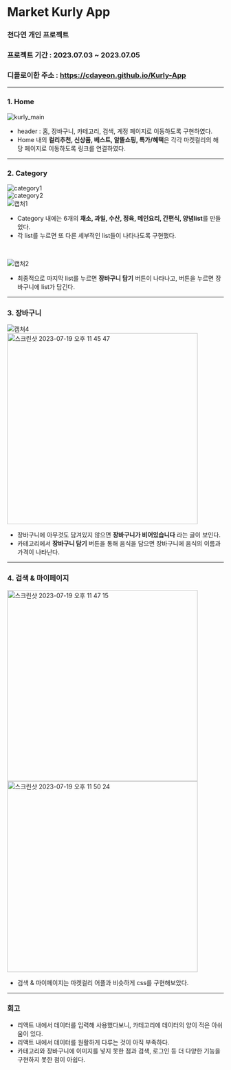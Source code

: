 # Market Kurly App
### 천다연 개인 프로젝트
### 프로젝트 기간 : 2023.07.03 ~ 2023.07.05
### 디플로이한 주소 : https://cdayeon.github.io/Kurly-App
------
### 1. Home
![kurly_main](https://github.com/cdayeon/Kurly-App/assets/119835857/cd1172ca-31df-45b7-a373-14ea234c9261)

* header : 홈, 장바구니, 카테고리, 검색, 계정 페이지로 이동하도록 구현하였다.
* Home 내의 **컬리추천, 신상품, 베스트, 알뜰쇼핑, 특가/혜택**은 각각 마켓컬리의 해당 페이지로 이동하도록 링크를 연결하였다.
------
### 2. Category
![category1](https://github.com/cdayeon/Kurly-App/assets/119835857/164bea5c-631f-42ef-93cc-191f53efa53f) 
<br>
![category2](https://github.com/cdayeon/Kurly-App/assets/119835857/7205d9ee-9f69-4b42-88f1-551435d5f4fa)
<br>
![캡처1](https://github.com/cdayeon/Kurly-App/assets/119835857/63a3ee44-2d8b-49a9-818b-97791d150481)

* Category 내에는 6개의 **채소, 과일, 수산, 정육, 메인요리, 간편식, 양념list**를 만들었다.
* 각 list를 누르면 또 다른 세부적인 list들이 나타나도록 구현했다.

<br>

![캡처2](https://github.com/cdayeon/Kurly-App/assets/119835857/39c5687e-859f-4c45-8e2d-00d8928a158e)

* 최종적으로 마지막 list를 누르면 **장바구니 담기** 버튼이 나타나고, 버튼을 누르면 장바구니에 list가 담긴다.
------
### 3. 장바구니
![캡처4](https://github.com/cdayeon/Kurly-App/assets/119835857/f7eb441b-f762-43a2-8bd4-51933125eac6)
<br>
<img width="443" alt="스크린샷 2023-07-19 오후 11 45 47" src="https://github.com/cdayeon/Kurly-App/assets/119835857/0024302b-e66d-4780-8948-e88f207faba1">

* 장바구니에 아무것도 담겨있지 않으면 **장바구니가 비어있습니다** 라는 글이 보인다.
* 카테고리에서 **장바구니 담기** 버튼을 통해 음식을 담으면 장바구니에 음식의 이름과 가격이 나타난다.
------
### 4. 검색 & 마이페이지
<img width="443" alt="스크린샷 2023-07-19 오후 11 47 15" src="https://github.com/cdayeon/Kurly-App/assets/119835857/15f32258-6c4c-4679-9b7f-c9170c42b779">
<br>
<img width="443" alt="스크린샷 2023-07-19 오후 11 50 24" src="https://github.com/cdayeon/Kurly-App/assets/119835857/31ca87e8-8bdc-4844-883c-d704d0b73792">

* 검색 & 마이페이지는 마켓컬리 어플과 비슷하게 css를 구현해보았다.
------
### 회고
* 리액트 내에서 데이터를 입력해 사용했다보니, 카테고리에 데이터의 양이 적은 아쉬움이 있다.
* 리액트 내에서 데이터를 원활하게 다루는 것이 아직 부족하다.
* 카테고리와 장바구니에 이미지를 넣지 못한 점과 검색, 로그인 등 더 다양한 기능을 구현하지 못한 점이 아쉽다.
